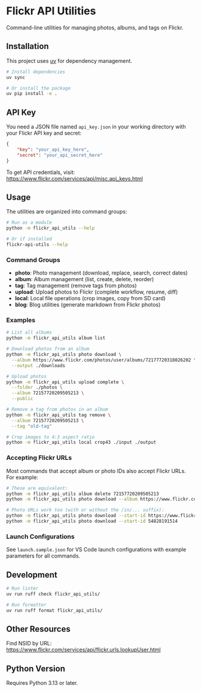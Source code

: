 # Flickr API Utilities

Command-line utilities for managing photos, albums, and tags on Flickr.

## Installation

This project uses [uv](https://github.com/astral-sh/uv) for dependency management.

```bash
# Install dependencies
uv sync

# Or install the package
uv pip install -e .
```

## API Key

You need a JSON file named `api_key.json` in your working directory with your Flickr API key and secret:

```json
{
    "key": "your_api_key_here",
    "secret": "your_api_secret_here"
}
```

To get API credentials, visit: https://www.flickr.com/services/api/misc.api_keys.html

## Usage

The utilities are organized into command groups:

```bash
# Run as a module
python -m flickr_api_utils --help

# Or if installed
flickr-api-utils --help
```

### Command Groups

- **photo**: Photo management (download, replace, search, correct dates)
- **album**: Album management (list, create, delete, reorder)
- **tag**: Tag management (remove tags from photos)
- **upload**: Upload photos to Flickr (complete workflow, resume, diff)
- **local**: Local file operations (crop images, copy from SD card)
- **blog**: Blog utilities (generate markdown from Flickr photos)

### Examples

```bash
# List all albums
python -m flickr_api_utils album list

# Download photos from an album
python -m flickr_api_utils photo download \
  --album https://www.flickr.com/photos/user/albums/72177720318026202 \
  --output ./downloads

# Upload photos
python -m flickr_api_utils upload complete \
  --folder ./photos \
  --album 72157720209505213 \
  --public

# Remove a tag from photos in an album
python -m flickr_api_utils tag remove \
  --album 72157720209505213 \
  --tag "old-tag"

# Crop images to 4:3 aspect ratio
python -m flickr_api_utils local crop43 ./input ./output
```

### Accepting Flickr URLs

Most commands that accept album or photo IDs also accept Flickr URLs. For example:

```bash
# These are equivalent:
python -m flickr_api_utils album delete 72157720209505213
python -m flickr_api_utils photo download --album https://www.flickr.com/photos/o_0/albums/72157720209505213

# Photo URLs work too (with or without the /in/... suffix):
python -m flickr_api_utils photo download --start-id https://www.flickr.com/photos/o_0/54828191514/in/dateposted/
python -m flickr_api_utils photo download --start-id 54828191514
```

### Launch Configurations

See `launch.sample.json` for VS Code launch configurations with example parameters for all commands.

## Development

```bash
# Run linter
uv run ruff check flickr_api_utils/

# Run formatter
uv run ruff format flickr_api_utils/
```

## Other Resources

Find NSID by URL: https://www.flickr.com/services/api/flickr.urls.lookupUser.html

## Python Version

Requires Python 3.13 or later.
